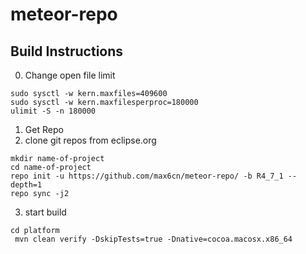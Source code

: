 # meteor-repo

## Build Instructions
0. Change open file limit

```
sudo sysctl -w kern.maxfiles=409600
sudo sysctl -w kern.maxfilesperproc=180000
ulimit -S -n 180000
```

1. Get Repo
2. clone git repos from eclipse.org

```
mkdir name-of-project
cd name-of-project
repo init -u https://github.com/max6cn/meteor-repo/ -b R4_7_1 --depth=1
repo sync -j2
```
3. start build
```
cd platform
 mvn clean verify -DskipTests=true -Dnative=cocoa.macosx.x86_64

```
